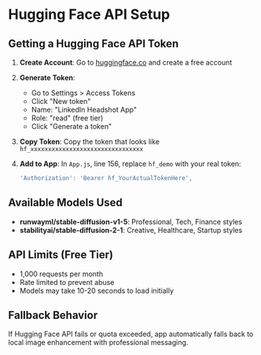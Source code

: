# Hugging Face API Setup

## Getting a Hugging Face API Token

1. **Create Account**: Go to [huggingface.co](https://huggingface.co) and create a free account

2. **Generate Token**: 
   - Go to Settings > Access Tokens
   - Click "New token"
   - Name: "LinkedIn Headshot App"
   - Role: "read" (free tier)
   - Click "Generate a token"

3. **Copy Token**: Copy the token that looks like `hf_xxxxxxxxxxxxxxxxxxxxxxxxxxxxxxxx`

4. **Add to App**: In `App.js`, line 156, replace `hf_demo` with your real token:
   ```javascript
   'Authorization': 'Bearer hf_YourActualTokenHere',
   ```

## Available Models Used

- **runwayml/stable-diffusion-v1-5**: Professional, Tech, Finance styles
- **stabilityai/stable-diffusion-2-1**: Creative, Healthcare, Startup styles

## API Limits (Free Tier)

- 1,000 requests per month
- Rate limited to prevent abuse
- Models may take 10-20 seconds to load initially

## Fallback Behavior

If Hugging Face API fails or quota exceeded, app automatically falls back to local image enhancement with professional messaging.